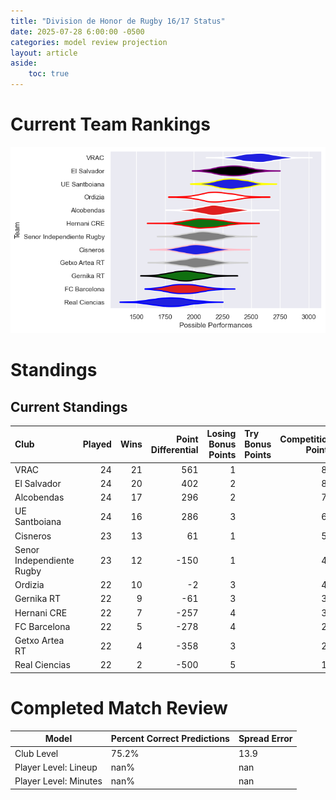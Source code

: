 ```yaml
---  
title: "Division de Honor de Rugby 16/17 Status"  
date: 2025-07-28 6:00:00 -0500  
categories: model review projection  
layout: article  
aside:  
    toc: true  
---
```

# Current Team Rankings


![Club Rankings](plots/rankings_Division_de_Honor_de_Rugby_1617.png)
# Standings

## Current Standings


| Club                      |   Played |   Wins |   Point Differential |   Losing Bonus Points | Try Bonus Points   |   Competition Points |
|:--------------------------|---------:|-------:|---------------------:|----------------------:|:-------------------|---------------------:|
| VRAC                      |       24 |     21 |                  561 |                     1 |                    |                   85 |
| El Salvador               |       24 |     20 |                  402 |                     2 |                    |                   82 |
| Alcobendas                |       24 |     17 |                  296 |                     2 |                    |                   70 |
| UE Santboiana             |       24 |     16 |                  286 |                     3 |                    |                   67 |
| Cisneros                  |       23 |     13 |                   61 |                     1 |                    |                   53 |
| Senor Independiente Rugby |       23 |     12 |                 -150 |                     1 |                    |                   49 |
| Ordizia                   |       22 |     10 |                   -2 |                     3 |                    |                   43 |
| Gernika RT                |       22 |      9 |                  -61 |                     3 |                    |                   39 |
| Hernani CRE               |       22 |      7 |                 -257 |                     4 |                    |                   32 |
| FC Barcelona              |       22 |      5 |                 -278 |                     4 |                    |                   24 |
| Getxo Artea RT            |       22 |      4 |                 -358 |                     3 |                    |                   21 |
| Real Ciencias             |       22 |      2 |                 -500 |                     5 |                    |                   15 |



# Completed Match Review


| Model | Percent Correct Predictions | Spread Error |
| ------ | ------ | ------ |
| Club Level | 75.2% | 13.9 |
| Player Level: Lineup | nan% | nan |
| Player Level: Minutes | nan% | nan |

